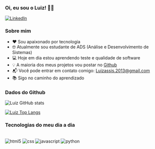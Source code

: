 ### Oi, eu sou o Luiz! 👋🏾

[![LinkedIn](https://img.shields.io/badge/LinkedIn-0077B5?style=for-the-badge&logo=linkedin&logoColor=white)](https://www.linkedin.com/in/luiz-assis-51b5a820b)

### Sobre mim

- ❤️ Sou apaixonado por tecnologia<br>
- 🤓 Atualmente sou estudante de ADS (Análise e Desenvolvimento de Sistemas)<br>
- 💻 Hoje em dia estou aprendendo teste e qualidade de software<br>
- 💡 A maioria dos meus projetos vou postar no <a href="https://github.com/>">Github</a>
- 📬 Você pode entrar em contato comigo: Luizassis.2013@gmail.com<br>
- 📚 Sigo no caminho do aprendizado<br>

### Dados do Github

![Luiz GitHub stats](https://github-readme-stats.vercel.app/api?username=&show_icons=true&theme=dracula)

[![Luiz Top Langs](https://github-readme-stats.vercel.app/api/top-langs/?username=LuizAssis03&layout=compact)](https://github.com/anuraghazra/github-readme-stats)

### Tecnologias do meu dia a dia

<div style="display: inline_block"><br/>
    <img align="center" alt="html5" src="https://img.shields.io/badge/HTML5-E34F26?style=for-the-badge&logo=html5&logoColor=white" />
     <img align="center" alt="css" src="https://img.shields.io/badge/CSS3-1572B6?style=for-the-badge&logo=css3&logoColor=white" />
     <img align="center" alt="javascript" src="https://img.shields.io/badge/JavaScript-F7DF1E?style=for-the-badge&logo=javascript&logoColor=black" />
     <img align="center" alt="python" src="https://img.shields.io/badge/Python-3776AB?style=for-the-badge&logo=python&logoColor=white" />
</div><br>
